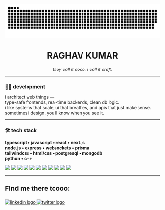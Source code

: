 <!-- Animated Light/Dark GitHub Snake Banner -->
<p align="center">
  <picture>
    <source media="(prefers-color-scheme: dark)" srcset="https://raw.githubusercontent.com/platane/platane/output/github-contribution-grid-snake-dark.svg" />
    <source media="(prefers-color-scheme: light)" srcset="https://raw.githubusercontent.com/platane/platane/output/github-contribution-grid-snake.svg" />
    <img alt="animated banner" src="https://raw.githubusercontent.com/platane/platane/output/github-contribution-grid-snake.svg" />
  </picture>
</p>

<!-- Big Name Heading -->
<h1 align="center">RAGHAV KUMAR</h1>
<p align="center"><i>they call it code. i call it craft.</i></p>

<hr>

<h3>🧑‍💻 development</h3>

<p>
i architect web things — <br>
type-safe frontends, real-time backends, clean db logic. <br>
i like systems that scale, ui that breathes, and apis that just make sense. <br>
sometimes i design. you’ll know when you see it.
</p>

<hr>

<h3>🛠️ tech stack</h3>

<p><b>
typescript • javascript • react • next.js <br>
node.js • express • websockets • prisma <br>
tailwindcss • html/css • postgresql • mongodb <br>
python • c++
</b></p>

<!-- Tech badges -->
<p>
  <img src="https://img.shields.io/badge/-TypeScript-3178c6?style=flat-square&logo=typescript&logoColor=white" />
  <img src="https://img.shields.io/badge/-React-20232a?style=flat-square&logo=react" />
  <img src="https://img.shields.io/badge/-Next.js-black?style=flat-square&logo=nextdotjs" />
  <img src="https://img.shields.io/badge/-Node.js-3c873a?style=flat-square&logo=nodedotjs" />
  <img src="https://img.shields.io/badge/-Express-grey?style=flat-square&logo=express" />
  <img src="https://img.shields.io/badge/-TailwindCSS-06b6d4?style=flat-square&logo=tailwindcss" />
  <img src="https://img.shields.io/badge/-MongoDB-4ea94b?style=flat-square&logo=mongodb" />
  <img src="https://img.shields.io/badge/-PostgreSQL-316192?style=flat-square&logo=postgresql" />
  <img src="https://img.shields.io/badge/-Prisma-2d3748?style=flat-square&logo=prisma" />
  <img src="https://img.shields.io/badge/-Python-3776ab?style=flat-square&logo=python" />
  <img src="https://img.shields.io/badge/-C++-00599c?style=flat-square&logo=cplusplus" />
</p>

<hr>

<h2 align="left">Find me there toooo:</h2>

###

<div align="left">
  <a href="https://www.linkedin.com/in/alphaalphaalpha/" target="_blank">
    <img src="https://raw.githubusercontent.com/maurodesouza/profile-readme-generator/master/src/assets/icons/social/linkedin/default.svg" width="52" height="40" alt="linkedin logo"  />
  </a>
  <a href="[https://x.com/mohitvermaxx](https://bento.me/raghavkumar)" target="_blank">
    <img src="https://pbs.twimg.com/profile_images/1603027246255685633/R8UyVx4C_400x400.jpg" width="52" height="40" alt="twitter logo"  />
  </a>
</div>
